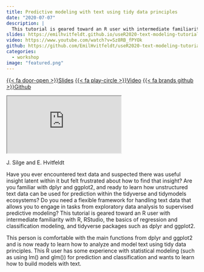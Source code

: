 ```yaml
---
title: Predictive modeling with text using tidy data principles
date: "2020-07-07"
description: |
  This tutorial is geared toward an R user with intermediate familiarity with R, RStudio, the basics of regression and classification modeling, and tidyverse packages such as dplyr and ggplot2.
slides: https://emilhvitfeldt.github.io/useR2020-text-modeling-tutorial/
video: https://www.youtube.com/watch?v=Sz8RB_fPYOk
github: https://github.com/EmilHvitfeldt/useR2020-text-modeling-tutorial
categories:
  - workshop
image: "featured.png"
---
```




<a href="https://emilhvitfeldt.github.io/useR2020-text-modeling-tutorial/" class="listing-slides btn-links">{{< fa door-open >}}Slides<a>
<a href="https://www.youtube.com/watch?v=Sz8RB_fPYOk" class="listing-video btn-links">{{< fa play-circle >}}Video<a>
<a href="https://github.com/EmilHvitfeldt/useR2020-text-modeling-tutorial" class="listing-github btn-links">{{< fa brands github >}}Github<a>
      
<iframe class="slide-deck" src="https://emilhvitfeldt.github.io/useR2020-text-modeling-tutorial/"></iframe>

J. Silge and E. Hvitfeldt

Have you ever encountered text data and suspected there was useful insight latent within it but felt frustrated about how to find that insight? Are you familiar with dplyr and ggplot2, and ready to learn how unstructured text data can be used for prediction within the tidyverse and tidymodels ecosystems? Do you need a flexible framework for handling text data that allows you to engage in tasks from exploratory data analysis to supervised predictive modeling? This tutorial is geared toward an R user with intermediate familiarity with R, RStudio, the basics of regression and classification modeling, and tidyverse packages such as dplyr and ggplot2. 

This person is comfortable with the main functions from dplyr and ggplot2 and is now ready to learn how to analyze and model text using tidy data principles. This R user has some experience with statistical modeling (such as using lm() and glm()) for prediction and classification and wants to learn how to build models with text.
